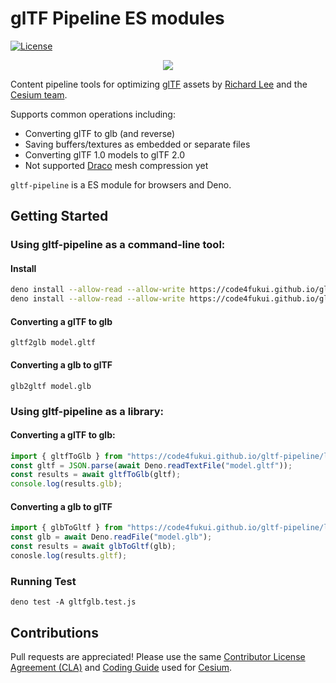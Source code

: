 # glTF Pipeline ES modules

[![License](https://img.shields.io/:license-apache-blue.svg)](https://github.com/CesiumGS/gltf-pipeline/blob/main/LICENSE.md)

<p align="center">
<a href="https://www.khronos.org/gltf"><img src="doc/gltf.png" onerror="this.src='gltf.png'"/></a>
</p>

Content pipeline tools for optimizing [glTF](https://www.khronos.org/gltf) assets by [Richard Lee](http://leerichard.net/) and the [Cesium team](https://cesium.com/).

Supports common operations including:

- Converting glTF to glb (and reverse)
- Saving buffers/textures as embedded or separate files
- Converting glTF 1.0 models to glTF 2.0
- Not supported [Draco](https://github.com/google/draco) mesh compression yet

`gltf-pipeline` is a ES module for browsers and Deno.

## Getting Started

### Using gltf-pipeline as a command-line tool:

#### Install

```sh
deno install --allow-read --allow-write https://code4fukui.github.io/gltf-pipeline/gltf2glb.js
deno install --allow-read --allow-write https://code4fukui.github.io/gltf-pipeline/glb2gltf.js
```

#### Converting a glTF to glb

`gltf2glb model.gltf`

#### Converting a glb to glTF

`glb2gltf model.glb`

### Using gltf-pipeline as a library:

#### Converting a glTF to glb:

```javascript
import { gltfToGlb } from "https://code4fukui.github.io/gltf-pipeline/lib/gltfToGlb.js";
const gltf = JSON.parse(await Deno.readTextFile("model.gltf"));
const results = await gltfToGlb(gltf);
console.log(results.glb);
```

#### Converting a glb to glTF

```javascript
import { glbToGltf } from "https://code4fukui.github.io/gltf-pipeline/lib/glbToGltf.js";
const glb = await Deno.readFile("model.glb");
const results = await glbToGltf(glb);
conosle.log(results.gltf);
```

### Running Test

```
deno test -A gltfglb.test.js
```

## Contributions

Pull requests are appreciated! Please use the same [Contributor License Agreement (CLA)](https://github.com/CesiumGS/cesium/blob/main/CONTRIBUTING.md) and [Coding Guide](https://github.com/CesiumGS/cesium/blob/main/Documentation/Contributors/CodingGuide/README.md) used for [Cesium](https://github.com/CesiumGS/cesium).
